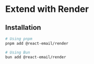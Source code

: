 # Extend with Render

## Installation

```sh
# Using pnpm
pnpm add @react-email/render

# Using Bun
bun add @react-email/render
```

<!-- ### Configuration

```ts
import { render } from '@react-email/render'

const emailHtml = render(
  VerificationEmail({
    verificationLink: `${config.frontendUrl}/auth/verify-email/${verificationToken}`,
    i18n,
  })
)

sendEmail(email, 'Verify email for Acme', emailHtml)
``` -->
